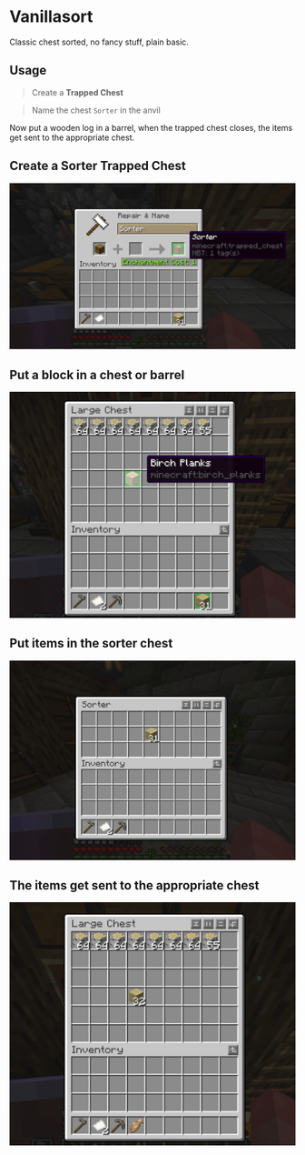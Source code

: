 # Vanillasort

Classic chest sorted, no fancy stuff, plain basic.

## Usage

> Create a **Trapped Chest**

> Name the chest `Sorter` in the anvil

Now put a wooden log in a barrel, when the trapped chest closes, the items get sent to the appropriate chest.

## Create a Sorter Trapped Chest

<p align="center">
  <img src="./.github/assets/pic1.png" width="600">
</p>

## Put a block in a chest or barrel

<p align="center">
  <img src="./.github/assets/pic2.png" width="600">
</p>

## Put items in the sorter chest

<p align="center">
  <img src="./.github/assets/pic3.png" width="600">
</p>

## The items get sent to the appropriate chest

<p align="center">
  <img src="./.github/assets/pic4.png" width="600">
</p>
